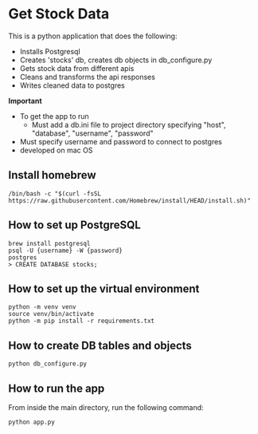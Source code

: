 # Get Stock Data

This is a python application that does the following:
- Installs Postgresql
- Creates 'stocks' db, creates db objects in db_configure.py
- Gets stock data from different apis
- Cleans and transforms the api responses
- Writes cleaned data to postgres

**Important**
- To get the app to run
    - Must add a db.ini file to project directory specifying "host", "database", "username", "password"
- Must specify username and password to connect to postgres
- developed on mac OS


## Install homebrew
```
/bin/bash -c "$(curl -fsSL https://raw.githubusercontent.com/Homebrew/install/HEAD/install.sh)"
```

## How to set up PostgreSQL
```
brew install postgresql
psql -U {username} -W {password}
postgres
> CREATE DATABASE stocks;
```


## How to set up the virtual environment

```
python -m venv venv
source venv/bin/activate
python -m pip install -r requirements.txt
```

## How to create DB tables and objects
```
python db_configure.py
```


## How to run the app

From inside the main directory, run the following command:

```
python app.py
```
